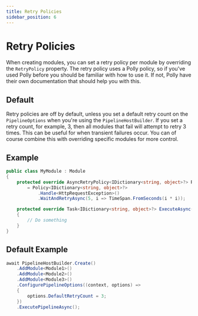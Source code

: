 ```yaml
---
title: Retry Policies
sidebar_position: 6
---
```


# Retry Policies

When creating modules, you can set a retry policy per module by overriding the `RetryPolicy` property. The retry policy uses a Polly policy, so if you've used Polly before you should be familiar with how to use it.
If not, Polly have their own documentation that should help you with this.

## Default
Retry policies are off by default, unless you set a default retry count on the `PipelineOptions` when you're using the `PipelineHostBuilder`. If you set a retry count, for example, 3, then all modules that fail will attempt to retry 3 times. This can be useful for when transient failures occur. You can of course combine this with overriding specific modules for more control.

## Example

```csharp
public class MyModule : Module
{
    protected override AsyncRetryPolicy<IDictionary<string, object>?> RetryPolicy { get; }
        = Policy<IDictionary<string, object>?>
            .Handle<HttpRequestException>()
            .WaitAndRetryAsync(5, i => TimeSpan.FromSeconds(i * i));

    protected override Task<IDictionary<string, object>?> ExecuteAsync(IPipelineContext context, CancellationToken cancellationToken)
    {
        // Do something
    }
}
```

## Default Example

```csharp
await PipelineHostBuilder.Create()
    .AddModule<Module1>()
    .AddModule<Module2>()
    .AddModule<Module3>()
    .ConfigurePipelineOptions((context, options) =>
    {
        options.DefaultRetryCount = 3;
    })
    .ExecutePipelineAsync();

```
